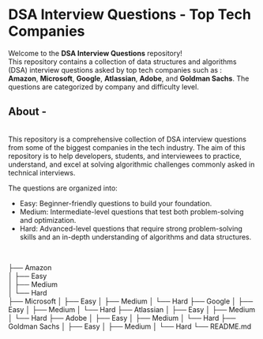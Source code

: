 # DSA Interview Questions - Top Tech Companies
Welcome to the **DSA Interview Questions** repository! 
<br>
This repository contains a collection of data structures and algorithms (DSA) interview questions asked by top tech companies such as : <br>
**Amazon**, **Microsoft**, **Google**, **Atlassian**, **Adobe**, and **Goldman Sachs**. The questions are categorized by company and difficulty level.
<br>

## About -
<br>
This repository is a comprehensive collection of DSA interview questions from some of the biggest companies in the tech industry. The aim of this repository is to help developers, students, and interviewees to practice, understand, and excel at solving algorithmic challenges commonly asked in technical interviews.

The questions are organized into:

- Easy: Beginner-friendly questions to build your foundation.
- Medium: Intermediate-level questions that test both problem-solving and optimization.
- Hard: Advanced-level questions that require strong problem-solving skills and an in-depth understanding of algorithms and data structures.
<br>

├── Amazon <br>
│   ├── Easy  <br>
│   ├── Medium  <br>
│   └── Hard <br>
├── Microsoft
│   ├── Easy
│   ├── Medium
│   └── Hard
├── Google
│   ├── Easy
│   ├── Medium
│   └── Hard
├── Atlassian
│   ├── Easy
│   ├── Medium
│   └── Hard
├── Adobe
│   ├── Easy
│   ├── Medium
│   └── Hard
├── Goldman Sachs
│   ├── Easy
│   ├── Medium
│   └── Hard
└── README.md



